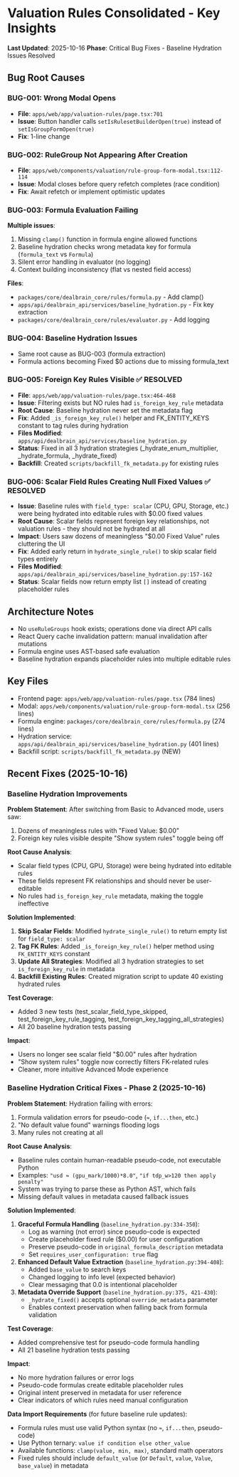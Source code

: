 # Valuation Rules Consolidated - Key Insights

**Last Updated**: 2025-10-16
**Phase**: Critical Bug Fixes - Baseline Hydration Issues Resolved

## Bug Root Causes

### BUG-001: Wrong Modal Opens
- **File**: `apps/web/app/valuation-rules/page.tsx:701`
- **Issue**: Button handler calls `setIsRulesetBuilderOpen(true)` instead of `setIsGroupFormOpen(true)`
- **Fix**: 1-line change

### BUG-002: RuleGroup Not Appearing After Creation
- **File**: `apps/web/components/valuation/rule-group-form-modal.tsx:112-114`
- **Issue**: Modal closes before query refetch completes (race condition)
- **Fix**: Await refetch or implement optimistic updates

### BUG-003: Formula Evaluation Failing
**Multiple issues**:
1. Missing `clamp()` function in formula engine allowed functions
2. Baseline hydration checks wrong metadata key for formula (`formula_text` vs `Formula`)
3. Silent error handling in evaluator (no logging)
4. Context building inconsistency (flat vs nested field access)

**Files**:
- `packages/core/dealbrain_core/rules/formula.py` - Add clamp()
- `apps/api/dealbrain_api/services/baseline_hydration.py` - Fix key extraction
- `packages/core/dealbrain_core/rules/evaluator.py` - Add logging

### BUG-004: Baseline Hydration Issues
- Same root cause as BUG-003 (formula extraction)
- Formula actions becoming Fixed $0 actions due to missing formula_text

### BUG-005: Foreign Key Rules Visible ✅ RESOLVED
- **File**: `apps/web/app/valuation-rules/page.tsx:464-468`
- **Issue**: Filtering exists but NO rules had `is_foreign_key_rule` metadata
- **Root Cause**: Baseline hydration never set the metadata flag
- **Fix**: Added `_is_foreign_key_rule()` helper and FK_ENTITY_KEYS constant to tag rules during hydration
- **Files Modified**: `apps/api/dealbrain_api/services/baseline_hydration.py`
- **Status**: Fixed in all 3 hydration strategies (_hydrate_enum_multiplier, _hydrate_formula, _hydrate_fixed)
- **Backfill**: Created `scripts/backfill_fk_metadata.py` for existing rules

### BUG-006: Scalar Field Rules Creating Null Fixed Values ✅ RESOLVED
- **Issue**: Baseline rules with `field_type: scalar` (CPU, GPU, Storage, etc.) were being hydrated into editable rules with $0.00 fixed values
- **Root Cause**: Scalar fields represent foreign key relationships, not valuation rules - they should not be hydrated at all
- **Impact**: Users saw dozens of meaningless "$0.00 Fixed Value" rules cluttering the UI
- **Fix**: Added early return in `hydrate_single_rule()` to skip scalar field types entirely
- **Files Modified**: `apps/api/dealbrain_api/services/baseline_hydration.py:157-162`
- **Status**: Scalar fields now return empty list `[]` instead of creating placeholder rules

## Architecture Notes

- No `useRuleGroups` hook exists; operations done via direct API calls
- React Query cache invalidation pattern: manual invalidation after mutations
- Formula engine uses AST-based safe evaluation
- Baseline hydration expands placeholder rules into multiple editable rules

## Key Files
- Frontend page: `apps/web/app/valuation-rules/page.tsx` (784 lines)
- Modal: `apps/web/components/valuation/rule-group-form-modal.tsx` (256 lines)
- Formula engine: `packages/core/dealbrain_core/rules/formula.py` (274 lines)
- Hydration service: `apps/api/dealbrain_api/services/baseline_hydration.py` (401 lines)
- Backfill script: `scripts/backfill_fk_metadata.py` (NEW)

## Recent Fixes (2025-10-16)

### Baseline Hydration Improvements

**Problem Statement**: After switching from Basic to Advanced mode, users saw:
1. Dozens of meaningless rules with "Fixed Value: $0.00"
2. Foreign key rules visible despite "Show system rules" toggle being off

**Root Cause Analysis**:
- Scalar field types (CPU, GPU, Storage) were being hydrated into editable rules
- These fields represent FK relationships and should never be user-editable
- No rules had `is_foreign_key_rule` metadata, making the toggle ineffective

**Solution Implemented**:
1. **Skip Scalar Fields**: Modified `hydrate_single_rule()` to return empty list for `field_type: scalar`
2. **Tag FK Rules**: Added `_is_foreign_key_rule()` helper method using `FK_ENTITY_KEYS` constant
3. **Update All Strategies**: Modified all 3 hydration strategies to set `is_foreign_key_rule` in metadata
4. **Backfill Existing Rules**: Created migration script to update 40 existing hydrated rules

**Test Coverage**:
- Added 3 new tests (test_scalar_field_type_skipped, test_foreign_key_rule_tagging, test_foreign_key_tagging_all_strategies)
- All 20 baseline hydration tests passing

**Impact**:
- Users no longer see scalar field "$0.00" rules after hydration
- "Show system rules" toggle now correctly filters FK-related rules
- Cleaner, more intuitive Advanced Mode experience

### Baseline Hydration Critical Fixes - Phase 2 (2025-10-16)

**Problem Statement**: Hydration failing with errors:
1. Formula validation errors for pseudo-code (`≈`, `if...then`, etc.)
2. "No default value found" warnings flooding logs
3. Many rules not creating at all

**Root Cause Analysis**:
- Baseline rules contain human-readable pseudo-code, not executable Python
- Examples: `"usd ≈ (gpu_mark/1000)*8.0"`, `"if tdp_w>120 then apply penalty"`
- System was trying to parse these as Python AST, which fails
- Missing default values in metadata caused fallback issues

**Solution Implemented**:
1. **Graceful Formula Handling** (`baseline_hydration.py:334-350`):
   - Log as warning (not error) since pseudo-code is expected
   - Create placeholder fixed rule ($0.00) for user configuration
   - Preserve pseudo-code in `original_formula_description` metadata
   - Set `requires_user_configuration: true` flag
2. **Enhanced Default Value Extraction** (`baseline_hydration.py:394-408`):
   - Added `base_value` to search keys
   - Changed logging to info level (expected behavior)
   - Clear messaging that 0.0 is intentional placeholder
3. **Metadata Override Support** (`baseline_hydration.py:375, 421-430`):
   - `_hydrate_fixed()` accepts optional `override_metadata` parameter
   - Enables context preservation when falling back from formula validation

**Test Coverage**:
- Added comprehensive test for pseudo-code formula handling
- All 21 baseline hydration tests passing

**Impact**:
- No more hydration failures or error logs
- Pseudo-code formulas create editable placeholder rules
- Original intent preserved in metadata for user reference
- Clear indicators of which rules need manual configuration

**Data Import Requirements** (for future baseline rule updates):
- Formula rules must use valid Python syntax (no `≈`, `if...then`, pseudo-code)
- Use Python ternary: `value if condition else other_value`
- Available functions: `clamp(value, min, max)`, standard math operators
- Fixed rules should include `default_value` (or `Default`, `value`, `Value`, `base_value`) in metadata
